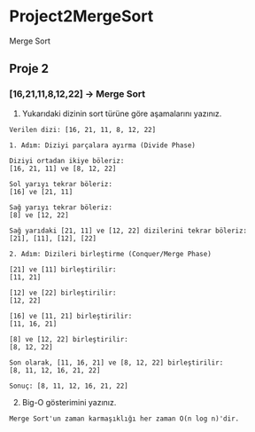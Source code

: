# Project2MergeSort

Merge Sort

## Proje 2

### [16,21,11,8,12,22] -> Merge Sort

1. Yukarıdaki dizinin sort türüne göre aşamalarını yazınız.

```
Verilen dizi: [16, 21, 11, 8, 12, 22]

1. Adım: Diziyi parçalara ayırma (Divide Phase)

Diziyi ortadan ikiye böleriz:
[16, 21, 11] ve [8, 12, 22]

Sol yarıyı tekrar böleriz:
[16] ve [21, 11]

Sağ yarıyı tekrar böleriz:
[8] ve [12, 22]

Sağ yarıdaki [21, 11] ve [12, 22] dizilerini tekrar böleriz:
[21], [11], [12], [22]

2. Adım: Dizileri birleştirme (Conquer/Merge Phase)

[21] ve [11] birleştirilir:
[11, 21]

[12] ve [22] birleştirilir:
[12, 22]

[16] ve [11, 21] birleştirilir:
[11, 16, 21]

[8] ve [12, 22] birleştirilir:
[8, 12, 22]

Son olarak, [11, 16, 21] ve [8, 12, 22] birleştirilir:
[8, 11, 12, 16, 21, 22]

Sonuç: [8, 11, 12, 16, 21, 22]
```

2. Big-O gösterimini yazınız.

```
Merge Sort'un zaman karmaşıklığı her zaman O(n log n)'dir.
```
